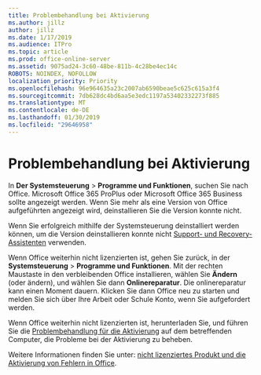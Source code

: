```yaml
---
title: Problembehandlung bei Aktivierung
ms.author: jillz
author: jillz
ms.date: 1/17/2019
ms.audience: ITPro
ms.topic: article
ms.prod: office-online-server
ms.assetid: 9075ad24-3c60-48be-811b-4c28be4ec14c
ROBOTS: NOINDEX, NOFOLLOW
localization_priority: Priority
ms.openlocfilehash: 96e964635a23c2007ab6590beae5c625c615a3f4
ms.sourcegitcommit: 7db628dc4bd6aa5e3edc1197a53402332273f885
ms.translationtype: MT
ms.contentlocale: de-DE
ms.lasthandoff: 01/30/2019
ms.locfileid: "29646958"
---
```

# <a name="activation-troubleshooting"></a>Problembehandlung bei Aktivierung

In **Der Systemsteuerung** \> **Programme und Funktionen**, suchen Sie nach Office. Microsoft Office 365 ProPlus oder Microsoft Office 365 Business sollte angezeigt werden. Wenn Sie mehr als eine Version von Office aufgeführten angezeigt wird, deinstallieren Sie die Version konnte nicht. 
  
Wenn Sie erfolgreich mithilfe der Systemsteuerung deinstalliert werden können, um die Version deinstallieren konnte nicht [Support- und Recovery-Assistenten](https://aka.ms/SARA-OfficeUninstall-Alchemy) verwenden. 
  
Wenn Office weiterhin nicht lizenzierten ist, gehen Sie zurück, in der **Systemsteuerung** \> **Programme und Funktionen**. Mit der rechten Maustaste in den verbleibenden Office installieren, wählen Sie **Ändern** (oder ändern), und wählen Sie dann **Onlinereparatur**. Die onlinereparatur kann einen Moment dauern. Klicken Sie dann Office neu zu starten und melden Sie sich über Ihre Arbeit oder Schule Konto, wenn Sie aufgefordert werden.
  
Wenn Office weiterhin nicht lizenzierten ist, herunterladen Sie, und führen Sie die [Problembehandlung für die Aktivierung](https://aka.ms/SARA-OfficeActivation-Alchemy) auf dem betreffenden Computer, die Probleme bei der Aktivierung zu beheben. 
  
Weitere Informationen finden Sie unter: [nicht lizenziertes Produkt und die Aktivierung von Fehlern in Office](https://support.office.com/article/0d23d3c0-c19c-4b2f-9845-5344fedc4380).
